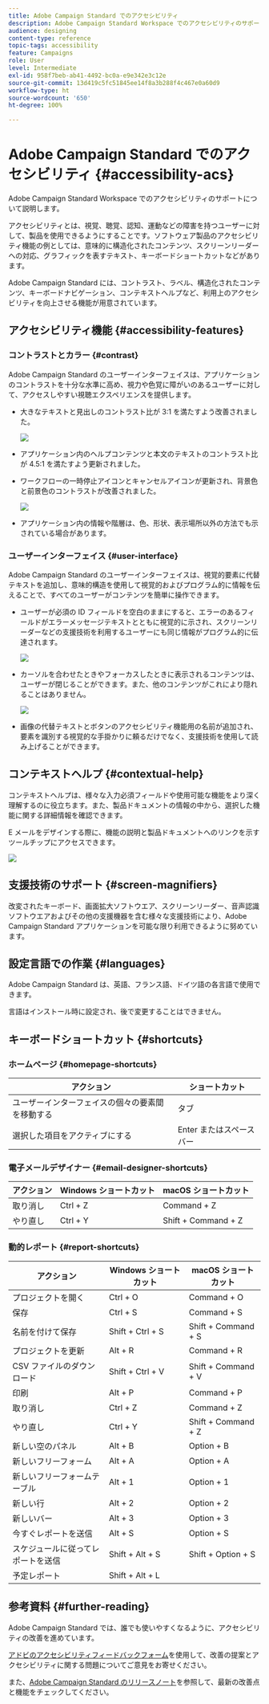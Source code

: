 ```yaml
---
title: Adobe Campaign Standard でのアクセシビリティ
description: Adobe Campaign Standard Workspace でのアクセシビリティのサポートについて説明します。
audience: designing
content-type: reference
topic-tags: accessibility
feature: Campaigns
role: User
level: Intermediate
exl-id: 958f7beb-ab41-4492-bc0a-e9e342e3c12e
source-git-commit: 13d419c5fc51845ee14f8a3b288f4c467e0a60d9
workflow-type: ht
source-wordcount: '650'
ht-degree: 100%

---
```


# Adobe Campaign Standard でのアクセシビリティ {#accessibility-acs}

Adobe Campaign Standard Workspace でのアクセシビリティのサポートについて説明します。

アクセシビリティとは、視覚、聴覚、認知、運動などの障害を持つユーザーに対して、製品を使用できるようにすることです。ソフトウェア製品のアクセシビリティ機能の例としては、意味的に構造化されたコンテンツ、スクリーンリーダーへの対応、グラフィックを表すテキスト、キーボードショートカットなどがあります。

Adobe Campaign Standard には、コントラスト、ラベル、構造化されたコンテンツ、キーボードナビゲーション、コンテキストヘルプなど、利用上のアクセシビリティを向上させる機能が用意されています。

## アクセシビリティ機能 {#accessibility-features}

### コントラストとカラー {#contrast}

Adobe Campaign Standard のユーザーインターフェイスは、アプリケーションのコントラストを十分な水準に高め、視力や色覚に障がいのあるユーザーに対して、アクセスしやすい視聴エクスペリエンスを提供します。

* 大きなテキストと見出しのコントラスト比が 3:1 を満たすよう改善されました。

   ![](assets/accessibility_2.png)

* アプリケーション内のヘルプコンテンツと本文のテキストのコントラスト比が 4.5:1 を満たすよう更新されました。

* ワークフローの一時停止アイコンとキャンセルアイコンが更新され、背景色と前景色のコントラストが改善されました。

   ![](assets/accessibility_1.png)

* アプリケーション内の情報や階層は、色、形状、表示場所以外の方法でも示されている場合があります。

### ユーザーインターフェイス {#user-interface}

Adobe Campaign Standard のユーザーインターフェイスは、視覚的要素に代替テキストを追加し、意味的構造を使用して視覚的およびプログラム的に情報を伝えることで、すべてのユーザーがコンテンツを簡単に操作できます。

* ユーザーが必須の ID フィールドを空白のままにすると、エラーのあるフィールドがエラーメッセージテキストとともに視覚的に示され、スクリーンリーダーなどの支援技術を利用するユーザーにも同じ情報がプログラム的に伝達されます。

   ![](assets/accessibility_3.png)

* カーソルを合わせたときやフォーカスしたときに表示されるコンテンツは、ユーザーが閉じることができます。また、他のコンテンツがこれにより隠れることはありません。

   ![](assets/accessibility_4.png)

* 画像の代替テキストとボタンのアクセシビリティ機能用の名前が追加され、要素を識別する視覚的な手掛かりに頼るだけでなく、支援技術を使用して読み上げることができます。

<!--
### Create responsive resize for multiple devices {#resize-devices}

When designing for multiple devices and platforms, it's important to create a seamless experience for screen sizes across mobile and desktop resolutions.

Adobe Campaign Standard allows you to design and test emails and push notifications on different devices such as: iPhone, Android devices, iPad, Android tablet and desktop.

![](assets/accessibility_6.png)
-->

## コンテキストヘルプ {#contextual-help}

コンテキストヘルプは、様々な入力必須フィールドや使用可能な機能をより深く理解するのに役立ちます。また、製品ドキュメントの情報の中から、選択した機能に関する詳細情報を確認できます。

E メールをデザインする際に、機能の説明と製品ドキュメントへのリンクを示すツールチップにアクセスできます。

![](assets/accessibility_7.png)

## 支援技術のサポート {#screen-magnifiers}

改変されたキーボード、画面拡大ソフトウエア、スクリーンリーダー、音声認識ソフトウエアおよびその他の支援機器を含む様々な支援技術により、Adobe Campaign Standard アプリケーションを可能な限り利用できるように努めています。

## 設定言語での作業 {#languages}

Adobe Campaign Standard は、英語、フランス語、ドイツ語の各言語で使用できます。

言語はインストール時に設定され、後で変更することはできません。

## キーボードショートカット {#shortcuts}

### ホームページ {#homepage-shortcuts}

| アクション | ショートカット |
| --- | --- |
| ユーザーインターフェイスの個々の要素間を移動する | タブ |
| 選択した項目をアクティブにする | Enter またはスペースバー |

### 電子メールデザイナー {#email-designer-shortcuts}

| アクション | Windows ショートカット | macOS ショートカット |
| --- | --- | --- |
| 取り消し | Ctrl + Z | Command + Z |
| やり直し | Ctrl + Y | Shift + Command + Z |

### 動的レポート {#report-shortcuts}

| アクション | Windows ショートカット | macOS ショートカット |
| --- | --- | --- |
| プロジェクトを開く | Ctrl + O | Command + O |
| 保存 | Ctrl + S | Command + S |
| 名前を付けて保存 | Shift + Ctrl + S | Shift + Command + S |
| プロジェクトを更新 | Alt + R | Command + R |
| CSV ファイルのダウンロード | Shift + Ctrl + V | Shift + Command + V |
| 印刷 | Alt + P | Command + P |
| 取り消し | Ctrl + Z | Command + Z |
| やり直し | Ctrl + Y | Shift + Command + Z |
| 新しい空のパネル | Alt + B | Option + B |
| 新しいフリーフォーム | Alt + A | Option + A |
| 新しいフリーフォームテーブル | Alt + 1 | Option + 1 |
| 新しい行 | Alt + 2 | Option + 2 |
| 新しいバー | Alt + 3 | Option + 3 |
| 今すぐレポートを送信 | Alt + S | Option + S |
| スケジュールに従ってレポートを送信 | Shift + Alt + S | Shift + Option + S |
| 予定レポート | Shift + Alt + L | <!-- Should be 'Shift + Option + L ' but does not work on Mac --> |

## 参考資料 {#further-reading}

Adobe Campaign Standard では、誰でも使いやすくなるように、アクセシビリティの改善を進めています。

[アドビのアクセシビリティフィードバックフォーム](https://www.adobe.com/accessibility/feedback.html)を使用して、改善の提案とアクセシビリティに関する問題についてご意見をお寄せください。

また、[Adobe Campaign Standard のリリースノート](https://experienceleague.adobe.com/docs/campaign-standard/using/release-notes/release-notes.html?lang=ja#release-notes)を参照して、最新の改善点と機能をチェックしてください。
